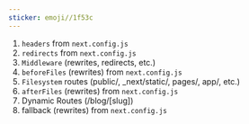 ```yaml
---
sticker: emoji//1f53c
---
```

1. `headers` from `next.config.js`
2. `redirects` from `next.config.js`
3. `Middleware` (rewrites, redirects, etc.)
4. `beforeFiles` (rewrites) from `next.config.js`
5. `Filesystem` routes (public/, _next/static/, pages/, app/, etc.)
6. `afterFiles` (rewrites) from `next.config.js`
7. Dynamic Routes (/blog/[slug])
8. fallback (rewrites) from `next.config.js`